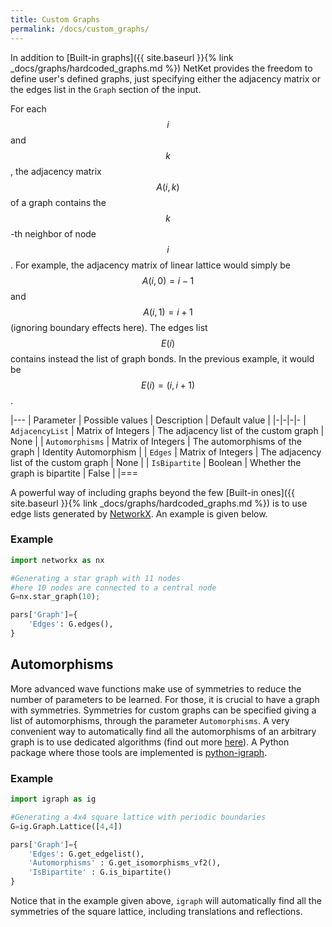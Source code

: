 ```yaml
---
title: Custom Graphs
permalink: /docs/custom_graphs/
---
```


In addition to [Built-in graphs]({{ site.baseurl }}{% link _docs/graphs/hardcoded_graphs.md %})  NetKet
provides the freedom to define user's defined graphs, just specifying either the adjacency matrix or the edges list
in the `Graph` section of the input.

For each $$ i $$ and $$ k $$, the adjacency matrix $$ A(i,k) $$ of a graph contains the $$ k $$-th neighbor of node $$ i $$.
For example, the adjacency matrix of linear lattice would simply be $$ A(i, 0) = i-1 $$ and $$ A(i, 1) = i+1 $$ (ignoring boundary effects here).
The edges list $$ E(i) $$ contains instead the list of graph bonds. In the previous example, it would be $$ E(i) = (i,i+1) $$.

|---
| Parameter | Possible values | Description | Default value |
|-|-|-|-
| `AdjacencyList` | Matrix of Integers  |  The adjacency list of the custom graph | None |
| `Automorphisms` | Matrix of Integers | The automorphisms of the graph | Identity Automorphism |
| `Edges` | Matrix of Integers  |  The adjacency list of the custom graph | None |
| `IsBipartite`   | Boolean | Whether the graph is bipartite | False |
|===

A powerful way of including graphs beyond the few [Built-in ones]({{ site.baseurl }}{% link _docs/graphs/hardcoded_graphs.md %}) is to
use edge lists generated by [NetworkX](https://en.wikipedia.org/wiki/NetworkX). An example is given below.

### Example
```python
import networkx as nx

#Generating a star graph with 11 nodes
#here 10 nodes are connected to a central node
G=nx.star_graph(10);

pars['Graph']={
    'Edges': G.edges(),
}
```

## Automorphisms

More advanced wave functions make use of symmetries to reduce the number of parameters to be learned. For those, it is crucial to have a graph with symmetries.
Symmetries for custom graphs can be specified giving a list of automorphisms, through the parameter `Automorphisms`. A very convenient way to automatically find
all the automorphisms of an arbitrary graph is to use dedicated algorithms (find out more [here](http://pallini.di.uniroma1.it)).
A Python package where those tools are implemented is [python-igraph](http://igraph.org/python/).  

### Example
```python
import igraph as ig

#Generating a 4x4 square lattice with periodic boundaries
G=ig.Graph.Lattice([4,4])

pars['Graph']={
    'Edges': G.get_edgelist(),
    'Automorphisms' : G.get_isomorphisms_vf2(),
    'IsBipartite' : G.is_bipartite()
}
```

Notice that in the example given above, `igraph` will automatically find all the symmetries of the square lattice, including translations and reflections. 
